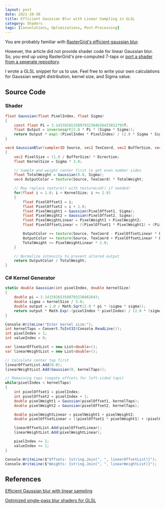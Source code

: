 ```yaml
---
layout: post
date: 2021-10-30
title: Efficient Gaussian Blur with Linear Sampling in GLSL
category: Shaders
tags: [Convolutions, Optimizations, Post-Processing]
---
```


You are probably familiar with [RasterGrid's efficient gaussian blur](https://www.rastergrid.com/blog/2010/09/efficient-Gaussian-blur-with-linear-sampling/).

However, the article did not provide shader code for linear Gaussian blur. So, you end up using RasterGrid's pre-computed 7-taps or [port a shader from a seperate repository](https://github.com/Jam3/glsl-fast-gaussian-blur).

I wrote a GLSL snippet for us to use. Feel free to write your own calculations for Gaussian weight distribution, kernel size, and Sigma value.

## Source Code

### Shader

```glsl
float Gaussian(float PixelIndex, float Sigma)
{
    const float Pi = 3.1415926535897932384626433832795f;
    float Output = inversesqrt(2.0 * Pi * (Sigma * Sigma));
    return Output * exp(-(PixelIndex * PixelIndex) / (2.0 * Sigma * Sigma));
}

vec4 GaussianBlur(sampler2D Source, vec2 TexCoord, vec2 BufferSize, vec2 Direction, float Sigma)
{
    vec2 PixelSize = (1.0 / BufferSize) * Direction;
    float KernelSize = Sigma * 3.0;

    // Sample and weight center first to get even number sides
    float TotalWeight = Gaussian(0.0, Sigma);
    vec4 OutputColor = texture(Source, TexCoord) * TotalWeight;

    // May replace texture() with textureLod() if needed!
    for(float i = 1.0; i < KernelSize; i += 2.0)
    {
        float PixelOffset1 = i;
        float PixelOffset2 = i + 1.0;
        float PixelWeight1 = Gaussian(PixelOffset1, Sigma);
        float PixelWeight2 = Gaussian(PixelOffset2, Sigma);
        float PixelWeightLinear = PixelWeight1 + PixelWeight2;
        float PixelOffsetLinear = ((PixelOffset1 * PixelWeight1) + (PixelOffset2 * PixelWeight2)) / PixelWeightLinear;

        OutputColor += texture(Source, TexCoord - PixelOffsetLinear * PixelSize) * PixelWeightLinear;
        OutputColor += texture(Source, TexCoord + PixelOffsetLinear * PixelSize) * PixelWeightLinear;
        TotalWeight += PixelWeightLinear * 2.0;
    }

    // Normalize intensity to prevent altered output
    return OutputColor / TotalWeight;
}
```

### C# Kernel Generator

```csharp
static double Gaussian(int pixelIndex, double kernelSize)
{
    double pi = 3.141592653589793238462643;
    double sigma = kernelSize / 3.0;
    double output = 1.0 / Math.Sqrt(2.0 * pi * (sigma * sigma));
    return output * Math.Exp(-(pixelIndex * pixelIndex) / (2.0 * (sigma * sigma)));
}

Console.WriteLine("Enter kernel size:");
int kernelTaps = Convert.ToInt32(Console.ReadLine());
int pixelIndex = 1;
int valueIndex = 0;

var linearOffsetList = new List<double>();
var linearWeightList = new List<double>();

// Calculate center tap first
linearOffsetList.Add(0.0);
linearWeightList.Add(Gaussian(0, kernelTaps));

// Remaining taps (negate offsets for left-sided taps)
while(pixelIndex < kernelTaps)
{
    int pixelOffset1 = pixelIndex;
    int pixelOffset2 = pixelIndex + 1;
    double pixelWeight1 = Gaussian(pixelOffset1, kernelTaps);
    double pixelWeight2 = Gaussian(pixelOffset2, kernelTaps);

    double pixelWeightLinear = pixelWeight1 + pixelWeight2;
    double pixelOffsetLinear = ((pixelOffset1 * pixelWeight1) + (pixelOffset2 * pixelWeight2)) / pixelWeightLinear;

    linearOffsetList.Add(pixelOffsetLinear);
    linearWeightList.Add(pixelWeightLinear);

    pixelIndex += 2;
    valueIndex += 1;
}

Console.WriteLine($"Offsets: {string.Join(", ", linearOffsetList)}");
Console.WriteLine($"Weights: {string.Join(", ", linearWeightList)}");
```

## References

[Efficient Gaussian blur with linear sampling](https://www.rastergrid.com/blog/2010/09/efficient-Gaussian-blur-with-linear-sampling/)

[Optimized single-pass blur shaders for GLSL](https://github.com/Jam3/glsl-fast-gaussian-blur)
